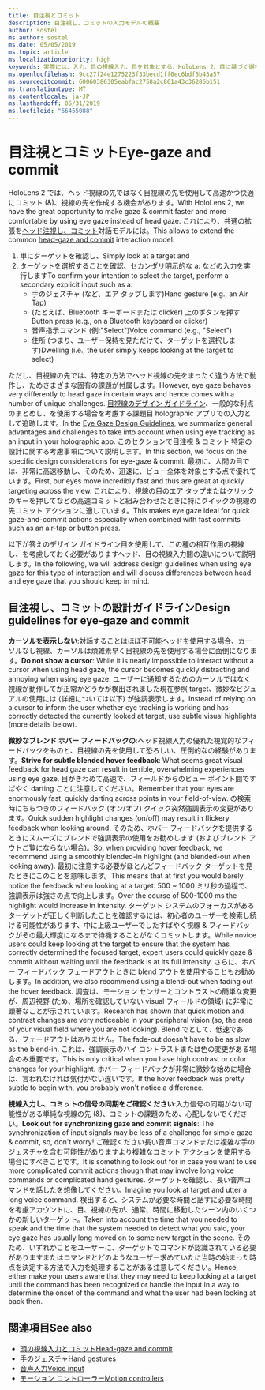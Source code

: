 ```yaml
---
title: 目注視とコミット
description: 目注視し、コミットの入力モデルの概要
author: sostel
ms.author: sostel
ms.date: 05/05/2019
ms.topic: article
ms.localizationpriority: high
keywords: 実際には、入力、目の視線入力、目を対象とする、HoloLens 2、目に基づく選択を混在、目の追跡
ms.openlocfilehash: 9cc27f24e1275223f33becd1ff0ec6bdf5b43a57
ms.sourcegitcommit: 60060386305eabfac2758a2c861a43c36286b151
ms.translationtype: MT
ms.contentlocale: ja-JP
ms.lasthandoff: 05/31/2019
ms.locfileid: "66455088"
---
```

# <a name="eye-gaze-and-commit"></a><span data-ttu-id="f1a02-104">目注視とコミット</span><span class="sxs-lookup"><span data-stu-id="f1a02-104">Eye-gaze and commit</span></span>
<span data-ttu-id="f1a02-105">HoloLens 2 では、ヘッド視線の先ではなく目視線の先を使用して高速かつ快適にコミット (&)、視線の先を作成する機会があります。</span><span class="sxs-lookup"><span data-stu-id="f1a02-105">With HoloLens 2, we have the great opportunity to make gaze & commit faster and more comfortable by using eye gaze instead of head gaze.</span></span> <span data-ttu-id="f1a02-106">これにより、共通の拡張を[ヘッド注視し、コミット](gaze-and-commit.md)対話モデルには。</span><span class="sxs-lookup"><span data-stu-id="f1a02-106">This allows to extend the common [head-gaze and commit](gaze-and-commit.md) interaction model:</span></span> 
1. <span data-ttu-id="f1a02-107">単にターゲットを確認し、</span><span class="sxs-lookup"><span data-stu-id="f1a02-107">Simply look at a target and</span></span> 
2. <span data-ttu-id="f1a02-108">ターゲットを選択することを確認、セカンダリ明示的な a: などの入力を実行します</span><span class="sxs-lookup"><span data-stu-id="f1a02-108">To confirm your intention to select the target, perform a secondary explicit input such as a:</span></span>  
   - <span data-ttu-id="f1a02-109">手のジェスチャ (など、エア タップします)</span><span class="sxs-lookup"><span data-stu-id="f1a02-109">Hand gesture (e.g., an Air Tap)</span></span>
   - <span data-ttu-id="f1a02-110">(たとえば、Bluetooth キーボードまたは clicker) 上のボタンを押す</span><span class="sxs-lookup"><span data-stu-id="f1a02-110">Button press (e.g., on a Bluetooth keyboard or clicker)</span></span>
   - <span data-ttu-id="f1a02-111">音声指示コマンド (例:"Select")</span><span class="sxs-lookup"><span data-stu-id="f1a02-111">Voice command (e.g., "Select")</span></span>
   - <span data-ttu-id="f1a02-112">住所 (つまり、ユーザー保持を見ただけで、ターゲットを選択します)</span><span class="sxs-lookup"><span data-stu-id="f1a02-112">Dwelling (i.e., the user simply keeps looking at the target to select)</span></span>

<span data-ttu-id="f1a02-113">ただし、目視線の先では、特定の方法でヘッド視線の先をまったく違う方法で動作し、ためさまざまな固有の課題が付属します。</span><span class="sxs-lookup"><span data-stu-id="f1a02-113">However, eye gaze behaves very differently to head gaze in certain ways and hence comes with a number of unique challenges.</span></span> <span data-ttu-id="f1a02-114">[目視線のデザイン ガイドライン](eye-tracking.md)、一般的な利点のまとめし、を使用する場合を考慮する課題目 holographic アプリでの入力として追跡します。</span><span class="sxs-lookup"><span data-stu-id="f1a02-114">In the [Eye Gaze Design Guidelines](eye-tracking.md), we summarize general advantages and challenges to take into account when using eye tracking as an input in your holographic app.</span></span> <span data-ttu-id="f1a02-115">このセクションで目注視 & コミット 特定の設計に関する考慮事項について説明します。</span><span class="sxs-lookup"><span data-stu-id="f1a02-115">In this section, we focus on the specific design considerations for eye-gaze & commit.</span></span>
<span data-ttu-id="f1a02-116">最初に、人間の目では、非常に高速移動し、そのため、迅速に、ビュー全体を対象とする点で優れています。</span><span class="sxs-lookup"><span data-stu-id="f1a02-116">First, our eyes move incredibly fast and thus are great at quickly targeting across the view.</span></span> <span data-ttu-id="f1a02-117">これにより、視線の目のエア タップまたはクリックのキーを押してなどの高速コミットと組み合わせたときに特にクイックの視線の先コミット アクションに適しています。</span><span class="sxs-lookup"><span data-stu-id="f1a02-117">This makes eye gaze ideal for quick gaze-and-commit actions especially when combined with fast commits such as an air-tap or button press.</span></span>
   
<span data-ttu-id="f1a02-118">以下が答えのデザイン ガイドライン目を使用して、この種の相互作用の視線し、を考慮しておく必要がありますヘッド、目の視線入力間の違いについて説明します。</span><span class="sxs-lookup"><span data-stu-id="f1a02-118">In the following, we will address design guidelines when using eye gaze for this type of interaction and will discuss differences between head and eye gaze that you should keep in mind.</span></span>

## <a name="design-guidelines-for-eye-gaze-and-commit"></a><span data-ttu-id="f1a02-119">目注視し、コミットの設計ガイドライン</span><span class="sxs-lookup"><span data-stu-id="f1a02-119">Design guidelines for eye-gaze and commit</span></span>

<span data-ttu-id="f1a02-120">**カーソルを表示しない**:対話することはほぼ不可能ヘッドを使用する場合、カーソルなし視線、カーソルは煩雑素早く目視線の先を使用する場合に面倒になります。</span><span class="sxs-lookup"><span data-stu-id="f1a02-120">**Do not show a cursor**: While it is nearly impossible to interact without a cursor when using head gaze, the cursor becomes quickly distracting and annoying when using eye gaze.</span></span> <span data-ttu-id="f1a02-121">ユーザーに通知するためのカーソルではなく視線が動作してが正常かどうかが検出されました現在参照 target、微妙なビジュアルの使用には (詳細については以下) が強調表示します。</span><span class="sxs-lookup"><span data-stu-id="f1a02-121">Instead of relying on a cursor to inform the user whether eye tracking is working and has correctly detected the currently looked at target, use subtle visual highlights (more details below).</span></span>

<span data-ttu-id="f1a02-122">**微妙なブレンド ホバー フィードバックの**:ヘッド視線入力の優れた視覚的なフィードバックをものと、目視線の先を使用して恐ろしい、圧倒的なの経験があります。</span><span class="sxs-lookup"><span data-stu-id="f1a02-122">**Strive for subtle blended hover feedback**: What seems great visual feedback for head gaze can result in terrible, overwhelming experiences using eye gaze.</span></span> <span data-ttu-id="f1a02-123">目がきわめて高速で、フィールドからのビュー ポイント間ですばやく darting ことに注意してください。</span><span class="sxs-lookup"><span data-stu-id="f1a02-123">Remember that your eyes are enormously fast, quickly darting across points in your field-of-view.</span></span> <span data-ttu-id="f1a02-124">の検索時にちらつきのフィードバック (オン/オフ) クイック突然強調表示の変更があります。</span><span class="sxs-lookup"><span data-stu-id="f1a02-124">Quick sudden highlight changes (on/off) may result in flickery feedback when looking around.</span></span> <span data-ttu-id="f1a02-125">そのため、ホバー フィードバックを提供するときにスムーズにブレンドで強調表示の使用をお勧めします (およびブレンド アウトご覧にならない場合)。</span><span class="sxs-lookup"><span data-stu-id="f1a02-125">So, when providing hover feedback, we recommend using a smoothly blended-in highlight (and blended-out when looking away).</span></span> <span data-ttu-id="f1a02-126">最初に注意する必要がほとんどフィードバック ターゲットを見たときにこのことを意味します。</span><span class="sxs-lookup"><span data-stu-id="f1a02-126">This means that at first you would barely notice the feedback when looking at a target.</span></span> <span data-ttu-id="f1a02-127">500 ~ 1000 ミリ秒の過程で、強調表示は強さの点で向上します。</span><span class="sxs-lookup"><span data-stu-id="f1a02-127">Over the course of 500-1000 ms the highlight would increase in intensity.</span></span> <span data-ttu-id="f1a02-128">ターゲット システムのフォーカスがあるターゲットが正しく判断したことを確認するには、初心者のユーザーを検索し続ける可能性があります、中に上級ユーザーでしたすばやく視線 & フィードバックがその最大輝度になるまで待機することがなくコミットします。</span><span class="sxs-lookup"><span data-stu-id="f1a02-128">While novice users could keep looking at the target to ensure that the system has correctly determined the focused target, expert users could quickly gaze & commit without waiting until the feedback is at its full intensity.</span></span> <span data-ttu-id="f1a02-129">さらに、ホバー フィードバック フェードアウトときに blend アウトを使用することもお勧めします。</span><span class="sxs-lookup"><span data-stu-id="f1a02-129">In addition, we also recommend using a blend-out when fading out the hover feedback.</span></span> <span data-ttu-id="f1a02-130">調査は、モーション センサーとコントラストの簡単な変更が、周辺視野 (ため、場所を確認していない visual フィールドの領域) に非常に顕著なことが示されています。</span><span class="sxs-lookup"><span data-stu-id="f1a02-130">Research has shown that quick motion and contrast changes are very noticeable in your peripheral vision (so, the area of your visual field where you are not looking).</span></span> <span data-ttu-id="f1a02-131">Blend でとして、低速である、フェードアウトはありません。</span><span class="sxs-lookup"><span data-stu-id="f1a02-131">The fade-out doesn't have to be as slow as the blend-in.</span></span> <span data-ttu-id="f1a02-132">これは、強調表示のハイ コントラストまたは色の変更がある場合のみ重要です。</span><span class="sxs-lookup"><span data-stu-id="f1a02-132">This is only critical when you have high contrast or color changes for your highlight.</span></span> <span data-ttu-id="f1a02-133">ホバー フィードバックが非常に微妙な始めに場合は、言われなければ気付かない違いです。</span><span class="sxs-lookup"><span data-stu-id="f1a02-133">If the hover feedback was pretty subtle to begin with, you probably won't notice a difference.</span></span>

<span data-ttu-id="f1a02-134">**視線入力し、コミットの信号の同期をご確認ください**:入力信号の同期がない可能性がある単純な視線の先 (&)、コミットの課題のため、心配しないでください。</span><span class="sxs-lookup"><span data-stu-id="f1a02-134">**Look out for synchronizing gaze and commit signals**: The synchronization of input signals may be less of a challenge for simple gaze & commit, so, don't worry!</span></span> <span data-ttu-id="f1a02-135">ご確認ください長い音声コマンドまたは複雑な手のジェスチャを含む可能性がありますより複雑なコミット アクションを使用する場合にすべきことです。</span><span class="sxs-lookup"><span data-stu-id="f1a02-135">It is something to look out for in case you want to use more complicated commit actions though that may involve long voice commands or complicated hand gestures.</span></span> <span data-ttu-id="f1a02-136">ターゲットを確認し、長い音声コマンドを話したを想像してください。</span><span class="sxs-lookup"><span data-stu-id="f1a02-136">Imagine you look at target and utter a long voice command.</span></span> <span data-ttu-id="f1a02-137">検出すると、システムが必要な時間と話すに必要な時間を考慮アカウントに、目、視線の先が、通常、時間に移動したシーン内のいくつかの新しいターゲット。</span><span class="sxs-lookup"><span data-stu-id="f1a02-137">Taken into account the time that you needed to speak and the time that the system needed to detect what you said, your eye gaze has usually long moved on to some new target in the scene.</span></span> <span data-ttu-id="f1a02-138">そのため、いずれかことをユーザーに、ターゲットでコマンドが認識されている必要がありますまたはコマンドとどのようなユーザー求めていたに当時の始まった時点を決定する方法で入力を処理することがある注意してください。</span><span class="sxs-lookup"><span data-stu-id="f1a02-138">Hence, either make your users aware that they may need to keep looking at a target until the command has been recognized or handle the input in a way to determine the onset of the command and what the user had been looking at back then.</span></span>

## <a name="see-also"></a><span data-ttu-id="f1a02-139">関連項目</span><span class="sxs-lookup"><span data-stu-id="f1a02-139">See also</span></span>
* [<span data-ttu-id="f1a02-140">頭の視線入力とコミット</span><span class="sxs-lookup"><span data-stu-id="f1a02-140">Head-gaze and commit</span></span>](gaze-and-commit.md)
* [<span data-ttu-id="f1a02-141">手のジェスチャ</span><span class="sxs-lookup"><span data-stu-id="f1a02-141">Hand gestures</span></span>](gestures.md)
* [<span data-ttu-id="f1a02-142">音声入力</span><span class="sxs-lookup"><span data-stu-id="f1a02-142">Voice input</span></span>](voice-design.md)
* [<span data-ttu-id="f1a02-143">モーション コントローラー</span><span class="sxs-lookup"><span data-stu-id="f1a02-143">Motion controllers</span></span>](motion-controllers.md)
